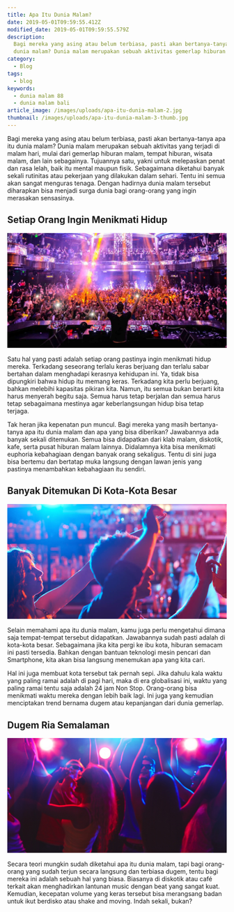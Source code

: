 ```yaml
---
title: Apa Itu Dunia Malam?
date: 2019-05-01T09:59:55.412Z
modified_date: 2019-05-01T09:59:55.579Z
description:
  Bagi mereka yang asing atau belum terbiasa, pasti akan bertanya-tanya apa itu
  dunia malam? Dunia malam merupakan sebuah aktivitas gemerlap hiburan malam.
category:
  - Blog
tags:
  - blog
keywords:
  - dunia malam 88
  - dunia malam bali
article_image: /images/uploads/apa-itu-dunia-malam-2.jpg
thumbnail: /images/uploads/apa-itu-dunia-malam-3-thumb.jpg
---
```

Bagi mereka yang asing atau belum terbiasa, pasti akan bertanya-tanya apa itu dunia malam? Dunia malam merupakan sebuah aktivitas yang terjadi di malam hari, mulai dari gemerlap hiburan malam, tempat hiburan, wisata malam, dan lain sebagainya. Tujuannya satu, yakni untuk melepaskan penat dan rasa lelah, baik itu mental maupun fisik. Sebagaimana diketahui banyak sekali rutinitas atau pekerjaan yang dilakukan dalam sehari. Tentu ini semua akan sangat menguras tenaga. Dengan hadirnya dunia malam tersebut diharapkan bisa menjadi surga dunia bagi orang-orang yang ingin merasakan sensasinya.



## Setiap Orang Ingin Menikmati Hidup

![Apa Itu Dunia Malam?](/images/uploads/apa-itu-dunia-malam-1.jpg)

Satu hal yang pasti adalah setiap orang pastinya ingin menikmati hidup mereka. Terkadang seseorang terlalu keras berjuang dan terlalu sabar bertahan dalam menghadapi kerasnya kehidupan ini. Ya, tidak bisa dipungkiri bahwa hidup itu memang keras. Terkadang kita perlu berjuang, bahkan melebihi kapasitas pikiran kita. Namun, itu semua bukan berarti kita harus menyerah begitu saja. Semua harus tetap berjalan dan semua harus tetap sebagaimana mestinya agar keberlangsungan hidup bisa tetap terjaga.

Tak heran jika kepenatan pun muncul. Bagi mereka yang masih bertanya-tanya apa itu dunia malam dan apa yang bisa diberikan? Jawabannya ada banyak sekali ditemukan. Semua bisa didapatkan dari klab malam, diskotik, kafe, serta pusat hiburan malam lainnya. Didalamnya kita bisa menikmati euphoria kebahagiaan dengan banyak orang sekaligus.  Tentu di sini juga bisa bertemu dan bertatap muka langsung dengan lawan jenis yang pastinya menambahkan kebahagiaan itu sendiri.



## Banyak Ditemukan Di Kota-Kota Besar

![Apa Itu Dunia Malam?](/images/uploads/apa-itu-dunia-malam-2.jpg)

Selain memahami apa itu dunia malam, kamu juga perlu mengetahui dimana saja tempat-tempat tersebut didapatkan. Jawabannya sudah pasti adalah di kota-kota besar. Sebagaimana jika kita pergi ke ibu kota, hiburan semacam ini pasti tersedia. Bahkan dengan bantuan teknologi mesin pencari dan Smartphone, kita akan bisa langsung menemukan apa yang kita cari.

Hal ini juga membuat kota tersebut tak pernah sepi. Jika dahulu kala waktu yang paling ramai adalah di pagi hari, maka di era globalisasi ini, waktu yang paling ramai tentu saja adalah 24 jam Non Stop. Orang-orang bisa menikmati waktu mereka dengan lebih baik lagi. Ini juga yang kemudian menciptakan trend bernama dugem atau kepanjangan dari dunia gemerlap. 



## Dugem Ria Semalaman

![Apa Itu Dunia Malam?](/images/uploads/apa-itu-dunia-malam-3.jpg)

Secara teori mungkin sudah diketahui apa itu dunia malam, tapi bagi orang-orang yang sudah terjun secara langsung dan terbiasa dugem, tentu bagi mereka ini adalah sebuah hal yang biasa. Biasanya di diskotik atau café terkait akan menghadirkan lantunan music dengan beat yang sangat kuat. Kemudian, kecepatan volume yang keras tersebut bisa merangsang badan untuk ikut berdisko atau shake and moving. Indah sekali, bukan?
